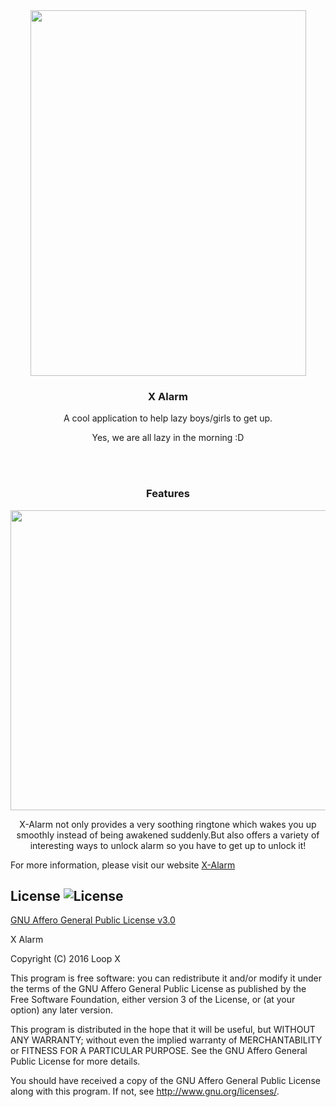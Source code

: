<div align="center">
<img src="http://oeapkptbn.bkt.clouddn.com/x-alarm-nexus.png"  width="441"  height="585" />
</div>
 
 <h3 align="center">X Alarm</h3>
 <p align="center">
   A cool application to help lazy boys/girls to get up.
 </p>
 
 <p align="center">
Yes, we are all lazy in the morning :D
 </p>
 
 </br></br>
 <h3 align="center">Features</h3>

<div align="center">
<img src="http://oeapkptbn.bkt.clouddn.com/x-alarm-awesome.jpg"  width="680"  height="480" />
 </div>

 <p align="center">
X-Alarm not only provides a very soothing ringtone which wakes you up smoothly instead of being awakened suddenly.But also 
offers a variety of interesting ways to unlock alarm so you have to get up to unlock it!
 </p>

For more information, please visit our website [X-Alarm](http://loop-x.github.io/X-Alarm/)


License ![License](https://img.shields.io/badge/license-AGPL%20v3.0-blue.svg)
--------

[GNU Affero General Public License v3.0](https://github.com/Loop-X/X-Alarm/blob/master/LICENSE.txt)

X Alarm 

Copyright (C) 2016  Loop X

This program is free software: you can redistribute it and/or modify
it under the terms of the GNU Affero General Public License as
published by the Free Software Foundation, either version 3 of the
License, or (at your option) any later version.

This program is distributed in the hope that it will be useful,
but WITHOUT ANY WARRANTY; without even the implied warranty of
MERCHANTABILITY or FITNESS FOR A PARTICULAR PURPOSE.  See the
GNU Affero General Public License for more details.

You should have received a copy of the GNU Affero General Public License
along with this program.  If not, see <http://www.gnu.org/licenses/>.


